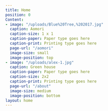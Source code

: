 ```yaml
---
title: Home
position: 0
Content:
- image: "/uploads/Blue%20Tree,%202017.jpg"
  caption: Aomori
  caption-size: 1 x 1
  caption-paper: Paper type goes here
  caption-print: Printing type goes here
  page-url: "/aomori"
  image-size: small
  image-position: top
- image: "/uploads/alex-1.jpg"
  caption: Green house
  caption-paper: Paper type goes here
  caption-size: 2x2
  caption-print: Printing type goes here
  page-url: "/about"
  image-size: medium
  image-position: bottom
layout: home
---
```


